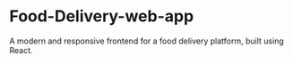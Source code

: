 # Food-Delivery-web-app
A modern and responsive frontend for a food delivery platform, built using React. 
